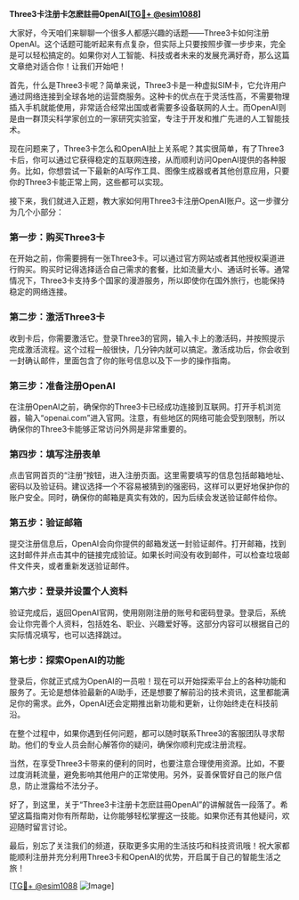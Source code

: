 **Three3卡注册卡怎麽註冊OpenAI[[TG💪+ @esim1088](https://t.me/s/esim1088)]**

大家好，今天咱们来聊聊一个很多人都感兴趣的话题——Three3卡如何注册OpenAI。这个话题可能听起来有点复杂，但实际上只要按照步骤一步步来，完全是可以轻松搞定的。如果你对人工智能、科技或者未来的发展充满好奇，那么这篇文章绝对适合你！让我们开始吧！

首先，什么是Three3卡呢？简单来说，Three3卡是一种虚拟SIM卡，它允许用户通过网络连接到全球各地的运营商服务。这种卡的优点在于灵活性高，不需要物理插入手机就能使用，非常适合经常出国或者需要多设备联网的人士。而OpenAI则是由一群顶尖科学家创立的一家研究实验室，专注于开发和推广先进的人工智能技术。

现在问题来了，Three3卡怎么和OpenAI扯上关系呢？其实很简单，有了Three3卡后，你可以通过它获得稳定的互联网连接，从而顺利访问OpenAI提供的各种服务。比如，你想尝试一下最新的AI写作工具、图像生成器或者其他创意应用，只要你的Three3卡能正常上网，这些都可以实现。

接下来，我们就进入正题，教大家如何用Three3卡注册OpenAI账户。这一步骤分为几个小部分：

### **第一步：购买Three3卡**
在开始之前，你需要拥有一张Three3卡。可以通过官方网站或者其他授权渠道进行购买。购买时记得选择适合自己需求的套餐，比如流量大小、通话时长等。通常情况下，Three3卡支持多个国家的漫游服务，所以即使你在国外旅行，也能保持稳定的网络连接。

### **第二步：激活Three3卡**
收到卡后，你需要激活它。登录Three3的官网，输入卡上的激活码，并按照提示完成激活流程。这个过程一般很快，几分钟内就可以搞定。激活成功后，你会收到一封确认邮件，里面包含了你的账号信息以及下一步的操作指南。

### **第三步：准备注册OpenAI**
在注册OpenAI之前，确保你的Three3卡已经成功连接到互联网。打开手机浏览器，输入“openai.com”进入官网。注意，有些地区的网络可能会受到限制，所以确保你的Three3卡能够正常访问外网是非常重要的。

### **第四步：填写注册表单**
点击官网首页的“注册”按钮，进入注册页面。这里需要填写的信息包括邮箱地址、密码以及验证码。建议选择一个不容易被猜到的强密码，这样可以更好地保护你的账户安全。同时，确保你的邮箱是真实有效的，因为后续会发送验证邮件给你。

### **第五步：验证邮箱**
提交注册信息后，OpenAI会向你提供的邮箱发送一封验证邮件。打开邮箱，找到这封邮件并点击其中的链接完成验证。如果长时间没有收到邮件，可以检查垃圾邮件文件夹，或者重新发送验证邮件。

### **第六步：登录并设置个人资料**
验证完成后，返回OpenAI官网，使用刚刚注册的账号和密码登录。登录后，系统会让你完善个人资料，包括姓名、职业、兴趣爱好等。这部分内容可以根据自己的实际情况填写，也可以选择跳过。

### **第七步：探索OpenAI的功能**
登录后，你就正式成为OpenAI的一员啦！现在可以开始探索平台上的各种功能和服务了。无论是想体验最新的AI助手，还是想要了解前沿的技术资讯，这里都能满足你的需求。此外，OpenAI还会定期推出新功能和更新，让你始终走在科技前沿。

在整个过程中，如果你遇到任何问题，都可以随时联系Three3的客服团队寻求帮助。他们的专业人员会耐心解答你的疑问，确保你顺利完成注册流程。

当然，在享受Three3卡带来的便利的同时，也要注意合理使用资源。比如，不要过度消耗流量，避免影响其他用户的正常使用。另外，妥善保管好自己的账户信息，防止泄露给不法分子。

好了，到这里，关于“Three3卡注册卡怎麽註冊OpenAI”的讲解就告一段落了。希望这篇指南对你有所帮助，让你能够轻松掌握这一技能。如果你还有其他疑问，欢迎随时留言讨论。

最后，别忘了关注我们的频道，获取更多实用的生活技巧和科技资讯哦！祝大家都能顺利注册并充分利用Three3卡和OpenAI的优势，开启属于自己的智能生活之旅！

[[TG💪+ @esim1088](https://t.me/s/esim1088) ![Image](https://i.postimg.cc/4NQfJmqS/Snipaste-2025-05-13-00-14-12.png)]